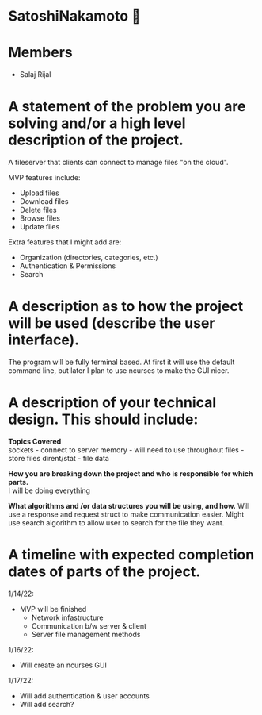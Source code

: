 # SatoshiNakamoto 🥷

# Members
* Salaj Rijal
     
# A statement of the problem you are solving and/or a high level description of the project.
A fileserver that clients can connect to manage files "on the cloud". 

MVP features include:
- Upload files
- Download files
- Delete files
- Browse files
- Update files

Extra features that I might add are:
- Organization (directories, categories, etc.)
- Authentication & Permissions
- Search


# A description as to how the project will be used (describe the user interface).
The program will be fully terminal based. At first it will use the default command line, but later I plan to use ncurses to make the GUI nicer.


# A description of your technical design. This should include:

**Topics Covered**   
sockets - connect to server
memory - will need to use throughout
files - store files
dirent/stat - file data


**How you are breaking down the project and who is responsible for which parts.**
<br>I will be doing everything
  
**What algorithms and /or data structures you will be using, and how.**
Will use a response and request struct to make communication easier.
Might use search algorithm to allow user to search for the file they want.

# A timeline with expected completion dates of parts of the project.

1/14/22:
- MVP will be finished
	- Network infastructure
	- Communication b/w server & client
	- Server file management methods

1/16/22:
- Will create an ncurses GUI

1/17/22:
- Will add authentication & user accounts
- Will add search?

